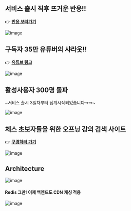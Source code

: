 ## 서비스 출시 직후 뜨거운 반응!!

👉 [**반응 보러가기**](https://gall.dcinside.com/mgallery/board/view/?id=chess&no=195623&exception_mode=notice&page=1)

![image](https://github.com/user-attachments/assets/1d2b7330-d3d0-42a4-8307-5f8ec3af6997)

## 구독자 35만 유튜버의 샤라웃!!

👉 [**유튜브 링크**](https://www.youtube.com/channel/UCFE9BolPlT2qtVFmJa9Y6gA/community?lb=UgkxFKxgJSwjFlqmPTEFhmWXKct7X-ql3teH)

![image](https://github.com/user-attachments/assets/8dbaaebc-3208-4386-8324-c28c205d5863)


## 활성사용자 300명 돌파
~서비스 출시 3일차부터 집계시작되었습니다ㅠㅠ~

![image](https://github.com/user-attachments/assets/598dc8c2-8ba7-41a4-b6f1-45e539649b68)

## 체스 초보자들을 위한 오프닝 강의 검색 사이트

👉 [**구경하러 가기**](https://chessmong.com/)

![image](https://github.com/user-attachments/assets/688f512a-7db4-4791-9ff9-907c5547302d)

## Architecture

![image](https://github.com/user-attachments/assets/841a62bc-fce8-405f-95d5-50996c89af0d)

#### Redis 그만! 이제 백엔드도 CDN 캐싱 적용

![image](https://github.com/user-attachments/assets/df66cd42-0636-40f2-ad89-846cd16cc683)
